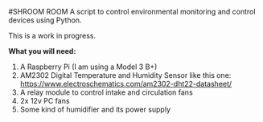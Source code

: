 #SHROOM ROOM
A script to control environmental monitoring and control devices using Python.

This is a work in progress.

**What you will need:**
1. A Raspberry Pi (I am using a Model 3 B+) 
2. AM2302 Digital Temperature and Humidity Sensor like this one: https://www.electroschematics.com/am2302-dht22-datasheet/
3. A relay module to control intake and circulation fans
4. 2x 12v PC fans
5. Some kind of humidifier and its power supply